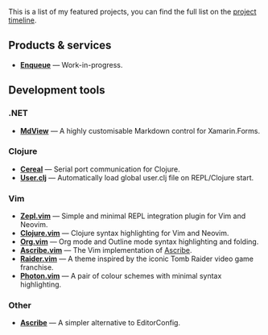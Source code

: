 This is a list of my featured projects, you can find the full list on the
[project timeline](timeline).

## Products & services

- [**Enqueue**](https://www.enqueue.org) &mdash; Work-in-progress.

## Development tools

### .NET

- [**MdView**](https://github.com/axvr/MdView) &mdash; A highly customisable
  Markdown control for Xamarin.Forms.

### Clojure

- [**Cereal**](https://github.com/axvr/cereal) &mdash; Serial port communication for
  Clojure.
- [**User.clj**](https://github.com/axvr/user.clj) &mdash; Automatically load global
  user.clj file on REPL/Clojure start.

### Vim

- [**Zepl.vim**](https://github.com/axvr/zepl.vim) &mdash; Simple and minimal REPL
  integration plugin for Vim and Neovim.
- [**Clojure.vim**](https://github.com/clojure-vim/clojure.vim) &mdash; Clojure
  syntax highlighting for Vim and Neovim.
- [**Org.vim**](https://github.com/axvr/org.vim) &mdash; Org mode and Outline mode
  syntax highlighting and folding. 
- [**Ascribe.vim**](https://github.com/axvr/ascribe.vim) &mdash; The Vim
  implementation of [Ascribe](ascribe). 
- [**Raider.vim**](https://github.com/axvr/raider.vim) &mdash; A theme inspired by
  the iconic Tomb Raider video game franchise.
- [**Photon.vim**](https://github.com/axvr/photon.vim) &mdash; A pair of colour
  schemes with minimal syntax highlighting. 

### Other

- [**Ascribe**](ascribe) &mdash; A simpler alternative to EditorConfig.
